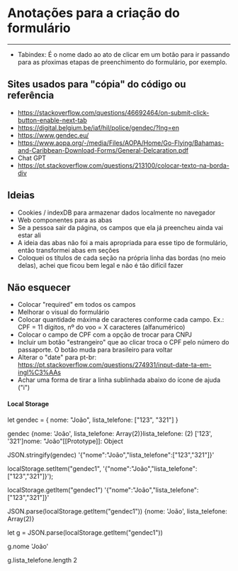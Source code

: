 # Anotações para a criação do formulário

---

* Tabindex: É o nome dado ao ato de clicar em um botão para ir passando para as pŕoximas etapas de preenchimento do formulário, por exemplo.

## Sites usados para "cópia" do código ou referência

* https://stackoverflow.com/questions/46692464/on-submit-click-button-enable-next-tab
* https://digital.belgium.be/iaf/hil/police/gendec/?lng=en
* https://www.gendec.eu/
* https://www.aopa.org/-/media/Files/AOPA/Home/Go-Flying/Bahamas-and-Caribbean-Download-Forms/General-Delcaration.pdf
* Chat GPT
* https://pt.stackoverflow.com/questions/213100/colocar-texto-na-borda-div

## Ideias

* Cookies / indexDB para armazenar dados localmente no navegador
* Web componentes para as abas
* Se a pessoa sair da página, os campos que ela já preencheu ainda vai estar ali
* A ideia das abas não foi a mais apropriada para esse tipo de formulário, então transformei abas em seções
* Coloquei os títulos de cada seção na própria linha das bordas (no meio delas), achei que ficou bem legal e não é tão difícil fazer

## Não esquecer

* Colocar "required" em todos os campos
* Melhorar o visual do formulário
* Colocar quantidade máxima de caracteres conforme cada campo. Ex.: CPF = 11 dígitos, nº do voo = X caracteres (alfanumérico)
* Colocar o campo de CPF com a opção de trocar para CNPJ
* Incluir um botão "estrangeiro" que ao clicar troca o CPF pelo número do passaporte. O botão muda para brasileiro para voltar
* Alterar o "date" para pt-br: https://pt.stackoverflow.com/questions/274931/input-date-ta-em-ingl%C3%AAs
* Achar uma forma de tirar a linha sublinhada abaixo do ícone de ajuda ("i")

#### Local Storage

let gendec = {
    nome: "João",
    lista_telefone: ["123", "321"]
}


gendec
{nome: 'João', lista_telefone: Array(2)}lista_telefone: (2) ['123', '321']nome: "João"[[Prototype]]: Object

JSON.stringify(gendec)
'{"nome":"João","lista_telefone":["123","321"]}'

localStorage.setItem("gendec1", '{"nome":"João","lista_telefone":["123","321"]}');

localStorage.getItem("gendec1")
'{"nome":"João","lista_telefone":["123","321"]}'

JSON.parse(localStorage.getItem("gendec1"))
{nome: 'João', lista_telefone: Array(2)}

let g = JSON.parse(localStorage.getItem("gendec1"))

g.nome
'João'

g.lista_telefone.length
2